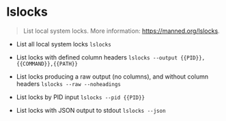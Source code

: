 # lslocks
> List local system locks.
> More information: <https://manned.org/lslocks>.

- List all local system locks
`lslocks`

- List locks with defined column headers
`lslocks --output {{PID}},{{COMMAND}},{{PATH}}`

- List locks producing a raw output (no columns), and without column headers
`lslocks --raw --noheadings`

- List locks by PID input
`lslocks --pid {{PID}}`

- List locks with JSON output to stdout
`lslocks --json`
